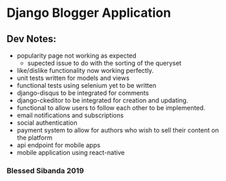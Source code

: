 # Django Blogger Application 

## Dev Notes:
- popularity page not working as expected
	- supected issue to do with the sorting of the
	  queryset
- like/dislike functionality now working perfectly.
- unit tests written for models and views
- functional tests using selenium yet to be written
- django-disqus to be integrated for comments
- django-ckeditor to be integrated for creation and
   updating.
- functional to allow users to follow each other to 
  be implemented.
- email notifications and subscriptions
- social authentication
- payment system to allow for authors who wish to sell
  their content on the platform
- api endpoint for mobile apps
- mobile application using react-native


### Blessed Sibanda 2019
